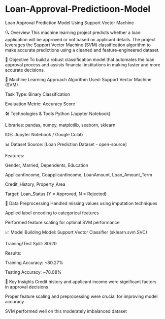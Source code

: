 # Loan-Approval-Predictioon-Model
Loan Approval Prediction Model Using Support Vector Machine 

🔍 Overview
This machine learning project predicts whether a loan application will be approved or not based on applicant details. The project leverages the Support Vector Machine (SVM) classification algorithm to make accurate predictions using a cleaned and feature-engineered dataset.

🎯 Objective
To build a robust classification model that automates the loan approval process and assists financial institutions in making faster and more accurate decisions.

🧠 Machine Learning Approach
Algorithm Used: Support Vector Machine (SVM)

Task Type: Binary Classification

Evaluation Metric: Accuracy Score

🛠️ Technologies & Tools
Python (Jupyter Notebook)

Libraries: pandas, numpy, matplotlib, seaborn, sklearn

IDE: Jupyter Notebook / Google Colab

📊 Dataset
Source: [Loan Prediction Dataset - open-source]

Features:

Gender, Married, Dependents, Education

ApplicantIncome, CoapplicantIncome, LoanAmount, Loan_Amount_Term

Credit_History, Property_Area

Target: Loan_Status (Y = Approved, N = Rejected)

🧼 Data Preprocessing
Handled missing values using imputation techniques

Applied label encoding to categorical features

Performed feature scaling for optimal SVM performance

📈 Model Building
Model: Support Vector Classifier (sklearn.svm.SVC)

Training/Test Split: 80/20

Results:

Training Accuracy: ~80.27%

Testing Accuracy: ~78.08%

📌 Key Insights
Credit history and applicant income were significant factors in approval decisions

Proper feature scaling and preprocessing were crucial for improving model accuracy

SVM performed well on this moderately imbalanced dataset
